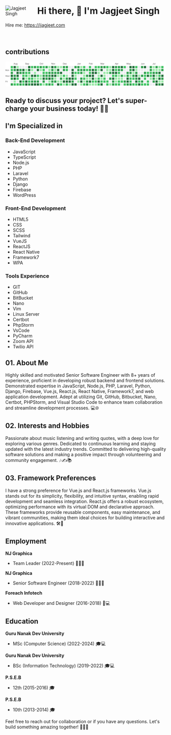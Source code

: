 <div>
  <a href="https://ijagjeet.com" target="_blank">
    <img align="left" width="100" height="auto"  src="https://ijagjeet.com/_next/image?url=%2Fme%2Flogo.png&w=1024&q=90" alt="Jagjeet Singh"/>
  </a>
  <h1>Hi there, 👋 I'm Jagjeet Singh</h1>
  Hire me: 
  <a href="https://ijagjeet.com" target="_blank">https://ijagjeet.com</a>
</div>
<br/>
<br/>

###



###

## contributions
![Jagjeet Singh](/contributions.gif)

## Ready to discuss your project? Let's super-charge your business today! 💼🚀

## I'm Specialized in

### Back-End Development
- JavaScript
- TypeScript
- Node.js
- PHP
- Laravel
- Python
- Django
- Firebase
- WordPress

### Front-End Development
- HTML5
- CSS
- SCSS
- Tailwind
- VueJS
- ReactJS
- React Native
- Framework7
- WPA

### Tools Experience
- GIT
- GitHub
- BitBucket
- Nano
- Vim
- Linux Server
- Certbot
- PhpStorm
- VsCode
- PyCharm
- Zoom API
- Twilio API

## 01. About Me

Highly skilled and motivated Senior Software Engineer with 8+ years of experience, proficient in developing robust backend and frontend solutions. Demonstrated expertise in JavaScript, Node.js, PHP, Laravel, Python, Django, Firebase, Vue.js, React.js, React Native, Framework7, and web application development. Adept at utilizing Git, GitHub, Bitbucket, Nano, Certbot, PHPStorm, and Visual Studio Code to enhance team collaboration and streamline development processes. 💻🌐

## 02. Interests and Hobbies

Passionate about music listening and writing quotes, with a deep love for exploring various genres. Dedicated to continuous learning and staying updated with the latest industry trends. Committed to delivering high-quality software solutions and making a positive impact through volunteering and community engagement. 🎶✍️📚

## 03. Framework Preferences

I have a strong preference for Vue.js and React.js frameworks. Vue.js stands out for its simplicity, flexibility, and intuitive syntax, enabling rapid development and seamless integration. React.js offers a robust ecosystem, optimizing performance with its virtual DOM and declarative approach. These frameworks provide reusable components, easy maintenance, and vibrant communities, making them ideal choices for building interactive and innovative applications. 🛠️🚀

## Employment

**NJ Graphica**
- Team Leader (2022-Present) 🏢👨‍💼

**NJ Graphica**
- Senior Software Engineer (2018-2022) 🏢👨‍💻

**Foreach Infotech**
- Web Developer and Designer (2016-2018) 🏢💻

## Education

**Guru Nanak Dev University**
- MSc (Computer Science) (2022-2024) 🎓💻

**Guru Nanak Dev University**
- BSc (Information Technology) (2019-2022) 🎓💻

**P.S.E.B**
- 12th (2015-2016) 🎓

**P.S.E.B**
- 10th (2013-2014) 🎓

Feel free to reach out for collaboration or if you have any questions. Let's build something amazing together! 👨‍💻🚀
